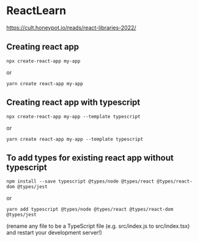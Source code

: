 # ReactLearn

https://cult.honeypot.io/reads/react-libraries-2022/

## Creating react app

`npx create-react-app my-app`

or

`yarn create react-app my-app`

## Creating react app with typescript

`npx create-react-app my-app --template typescript`

or

`yarn create react-app my-app --template typescript`

## To add types for existing react app without typescript

`npm install --save typescript @types/node @types/react @types/react-dom @types/jest`

or

`yarn add typescript @types/node @types/react @types/react-dom @types/jest`

(rename any file to be a TypeScript file (e.g. src/index.js to src/index.tsx) and restart your development server!)
